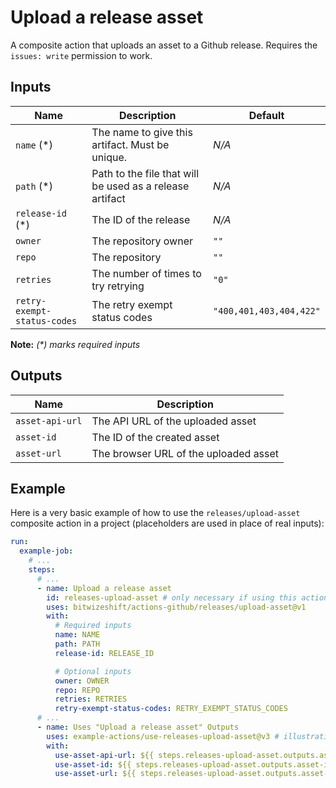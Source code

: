 # Upload a release asset

<!-- These docs are generated by a tool -->

A composite action that uploads an asset to a Github release.
Requires the `issues: write` permission to work.

## Inputs

| Name | Description | Default |
|------|-------------|---------|
| `name` (*) | The name to give this artifact. Must be unique. | _N/A_ |
| `path` (*) | Path to the file that will be used as a release artifact | _N/A_ |
| `release-id` (*) | The ID of the release | _N/A_ |
| `owner` | The repository owner | `""` |
| `repo` | The repository | `""` |
| `retries` | The number of times to try retrying | `"0"` |
| `retry-exempt-status-codes` | The retry exempt status codes | `"400,401,403,404,422"` |

**Note:** _(*) marks required inputs_

## Outputs

| Name | Description |
|------|-------------|
| `asset-api-url` | The API URL of the uploaded asset |
| `asset-id` | The ID of the created asset |
| `asset-url` | The browser URL of the uploaded asset |

## Example

Here is a very basic example of how to use the `releases/upload-asset` composite action
in a project (placeholders are used in place of real inputs):

```yaml
run:
  example-job:
    # ... 
    steps:
      # ... 
      - name: Upload a release asset
        id: releases-upload-asset # only necessary if using this action's output(s)
        uses: bitwizeshift/actions-github/releases/upload-asset@v1
        with:
          # Required inputs
          name: NAME
          path: PATH
          release-id: RELEASE_ID

          # Optional inputs
          owner: OWNER
          repo: REPO
          retries: RETRIES
          retry-exempt-status-codes: RETRY_EXEMPT_STATUS_CODES
      # ... 
      - name: Uses "Upload a release asset" Outputs
        uses: example-actions/use-releases-upload-asset@v3 # illustrative
        with:
          use-asset-api-url: ${{ steps.releases-upload-asset.outputs.asset-api-url }}
          use-asset-id: ${{ steps.releases-upload-asset.outputs.asset-id }}
          use-asset-url: ${{ steps.releases-upload-asset.outputs.asset-url }}
```
